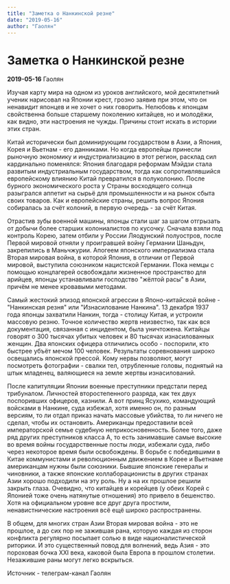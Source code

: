 ```yaml
---
title: "Заметка о Нанкинской резне"
date: "2019-05-16"
author: "Гаолян"
---
```


# Заметка о Нанкинской резне

**2019-05-16** Гаолян

Изучая карту мира на одном из уроков английского, мой десятилетний ученик нарисовал на Японии крест, грозно заявив при этом, что он ненавидит японцев и не хочет о них говорить. Нелюбовь к японцам свойственна больше старшему поколению китайцев, но и молодёжи, как видно, эти настроения не чужды. Причины стоит искать в истории этих стран.



Китай исторически был доминирующим государством в Азии, а Япония, Корея и Вьетнам - его данниками. Но когда европейцы принесли рыночную экономику и индустриализацию в этот регион, расклад сил кардинально поменялся: Япония благодаря реформам Мэйдзи стала развитым индустриальным государством, тогда как сопротивлявшийся европейскому влиянию Китай превратился в полуколонию. После бурного экономического роста у Страны восходящего солнца разыгрался аппетит на сырьё для промышленности и на рынок сбыта своих товаров. Как и европейские страны, решить вопрос Япония собиралась за счёт колоний, в первую очередь - за счёт Китая. 



Отрастив зубы военной машины, японцы стали шаг за шагом отгрызать от добычи более старших колониалистов по кусочку. Сначала взяли под контроль Корею, затем отбили у России Ляодунский полуостров, после Первой мировой отняли у проигравшей войну Германии Шаньдун, закрепились в Маньчжурии. Апогеем японского империализма стала Вторая мировая война, в которой Япония, в отличии от Первой мировой, выступила союзником нацистской Германии. Пока немцы с помощью концлагерей освобождали жизненное пространство для арийцев, японцы устанавливали господство "жёлтой расы" в Азии, причём не менее кровавыми методами. 



Самый жестокий эпизод японской агрессии в Японо-китайской войне - "Нанкинская резня" или "Изнасилование Нанкина". 13 декабря 1937 года японцы захватили Нанкин, тогда - столицу Китая, и устроили массовую резню. Точное количество жертв неизвестно, так как вся документация, связанная с инцидентом, была уничтожена. Китайцы говорят о 300 тысячах убитых человек и 80 тысячах изнасилованных женщин. Два японских офицера отличились особо - поспорили, кто быстрее убъёт мечом 100 человек. Результаты соревнования широко освещались японской прессой. Кому нервы позволяют, могут посмотреть фотографии - свалки тел, отрубленные головы, поднятый на штык младенец, валяющиеся на земле жертвы изнасилований.



После капитуляции Японии военные преступники предстали перед трибуналом. Личностей второстепенного разряда, как тех двух поспоривших офицеров, казнили. А вот принц Ясухико, командующий войсками в Нанкине, суда избежал, хотя именно он, по разным версиям, то ли отдал приказ начать массовые убийства, то ли ничего не сделал, чтобы их остановить. Американцы предоставили всей императорской семье судебную неприкосновенность. Более того, даже ряд других преступников класса А, то есть занимавшие самые высокие во время войны государственные посты люди, избежали суда, либо через некоторое время были освобождены. В борьбе с победившими в Китае коммунистами и революционным движением в Корее и Вьетнаме американцам нужны были союзники. Бывшие японские генералы и чиновники, а также японские коллаборационисты в других странах Азии хорошо подходили на эту роль. Ну а на их прошлое решили закрыть глаза. Очевидно, что китайцев и корейцев (у обеих Корей с Японией тоже очень натянутые отношения) это привело в бешенство. Хотя на официальном уровне все друг друга простили, ненавистнические настроения всё ещё широко распространены.



В общем, для многих стран Азии Вторая мировая война - это не прошлое, а до сих пор не зажившая рана, которую каждая из сторон конфликта регулярно посыпает солью в виде националистической риторики. И это существенный повод для волнений, ведь Азия - это пороховая бочка XXI века, каковой была Европа в прошлом столетии. Незажившие раны могут легко вскрыться.



Источник - телеграм-канал Гаолян